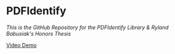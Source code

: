 # PDFIdentify

_This is the GitHub Repository for the PDFIdentify Library & Ryland Babusiak's Honors Thesis_

[Video Demo](https://youtu.be/sfZaEtRgGwQ)
